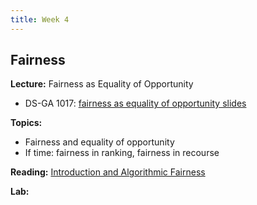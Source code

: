 ```yaml
---
title: Week 4
---
```


## Fairness

**Lecture:** Fairness as Equality of Opportunity

<!-- * DS-UA 202: [fairness and causality](../../../assets/5_counterfactual_fairness_2023_202.pdf) and [fairness of equality of opportunity](../../../assets/6_Fairness_2023_202.pdf) and [equality of opportunity](../../../assets/7_Fairness_EO_2023_202.pdf) -->
* DS-GA 1017: [fairness as equality of opportunity slides](../../../assets/4_Fairness_1017.pdf)

**Topics:**

* Fairness and equality of opportunity
* If time: fairness in ranking, fairness in recourse

**Reading:**  [Introduction and Algorithmic Fairness](../../../assets/fairness_reader_2024.pdf) 

**Lab:** 

<!-- * DS-GA 1017 and DS-UA 202: [Colab Notebook](https://colab.research.google.com/drive/1Tlwki8n4aPfPSlWTfjvjgaNxsoRGOeML?usp=sharing) -->
<!-- * DS-UA 202: [Q&A slides - Feb 24th](https://docs.google.com/presentation/d/1vemeXf03EifmOOT0JHFstijUblRT0Xib6HJ9pWVn6xI/edit?usp=sharing) -->
